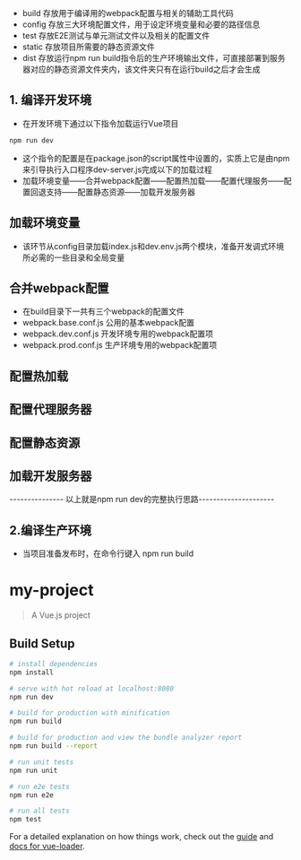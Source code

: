 - build 存放用于编译用的webpack配置与相关的辅助工具代码
- config 存放三大环境配置文件，用于设定环境变量和必要的路径信息
- test 存放E2E测试与单元测试文件以及相关的配置文件
- static 存放项目所需要的静态资源文件
- dist 存放运行npm run build指令后的生产环境输出文件，可直接部署到服务器对应的静态资源文件夹内，该文件夹只有在运行build之后才会生成

## 1. 编译开发环境
- 在开发环境下通过以下指令加载运行Vue项目
```
npm run dev
```
- 这个指令的配置是在package.json的script属性中设置的，实质上它是由npm 来引导执行入口程序dev-server.js完成以下的加载过程
 - 加载环境变量——合并webpack配置——配置热加载——配置代理服务——配置回退支持——配置静态资源——加载开发服务器

## 加载环境变量
- 该环节从config目录加载index.js和dev.env.js两个模块，准备开发调式环境所必需的一些目录和全局变量

## 合并webpack配置
- 在build目录下一共有三个webpack的配置文件
 - webpack.base.conf.js 公用的基本webpack配置
 - webpack.dev.conf.js 开发环境专用的webpack配置项
 - webpack.prod.conf.js 生产环境专用的webpack配置项

## 配置热加载
## 配置代理服务器
## 配置静态资源
## 加载开发服务器
--------------- 以上就是npm run dev的完整执行思路---------------------

## 2.编译生产环境
- 当项目准备发布时，在命令行键入 npm run build
# my-project

> A Vue.js project

## Build Setup

``` bash
# install dependencies
npm install

# serve with hot reload at localhost:8080
npm run dev

# build for production with minification
npm run build

# build for production and view the bundle analyzer report
npm run build --report

# run unit tests
npm run unit

# run e2e tests
npm run e2e

# run all tests
npm test
```

For a detailed explanation on how things work, check out the [guide](http://vuejs-templates.github.io/webpack/) and [docs for vue-loader](http://vuejs.github.io/vue-loader).
